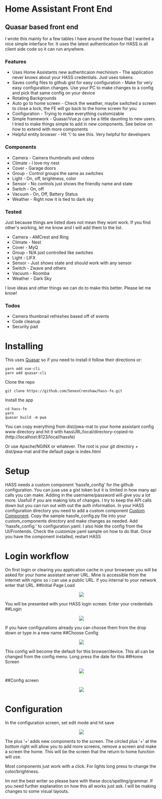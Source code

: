 # Home Assistant Front End

## Quasar based front end

I wrote this mainly for a few tables I have around the house that I wanted a nice simple interface for. It uses the latest authentication for HASS is all client side code so it can run anywhere.

### Features
* Uses Home Assistants new authenticaion mechinism - The application never knows about your HASS credentials. Just uses tokens
* Saves config files to github gist for easy configuration - Make for very easy configuration changes. Use your PC to make changes to a config and pick that same config on your device
* Rotating Backgrounds
* Auto go to home screen - Check the weather, maybe switched a screen to close a lock, the FE will go back to the home screen for you
* Configuration - Trying to make everything customizable
* Simple framework - Quasar/Vue.js can be a little daunting to new users. I tried to make things simple to add in new components. See below on how to extend with more components
* Helpful entity browser - Hit '\\' to see this. Very helpful for developers

### Components
* Camera - Camera thumbnails and videos
* Climate - I love my nest
* Cover - Garage doors
* Group - Control groups the same as switches
* Light - On, off, brightness, color
* Sensor - No controls just shows the friendly name and state
* Switch - On, off
* Vacuum - On, Off, Battery Status
* Weather - Right now it is tied to dark sky

### Tested
Just because things are listed does not mean they wont work. If you find other's working, let me know and I will add them to the list.
* Camera - AMCrest and Ring
* Climate - Nest
* Cover - MyQ
* Group - N/A just controlled like switches
* Light - LIFX
* Sensor - Just shows state and should work with any sensor
* Switch - Zwave and others
* Vacuum - Roomba
* Weather - Dark Sky

I love ideas and other things we can do to make this better. Please let me know!

### Todos
* Camera thumbnail refreshes based off of events
* Code cleanup
* Security pad

# Installing
This uses [Quasar](https://quasar-framework.org) so if you need to install it follow their directions or:
```
yarn add vue-cli
yarn add quasar-cli
```
Clone the repo
```
git clone https://github.com/SenexCrenshaw/hass-fe.git
```
Install the app
```
cd hass-fe
yarn
quasar build -m pwa
```
You can copy everything from dist/pwa-mat to your home assistant config www directory and hit it with hassURL/local/directory-copied-to (http://localhost:8123/local/hassfe)

Or use Apache/NGINX or whatever. The root is your git directory + dist/pwa-mat and the default page is index.html

# Setup
HASS needs a custom component 'hassfe_config' for the github configuration. You can juse use a gist token but it is limited in how many api calls you can make. Adding in the username/password will give you a lot more. Usefull if you are making lots of changes. I try to keep the API calls down but you can run out with out the auth information.
In your HASS configuration directory you need to add a custom component [Custom Component](https://developers.home-assistant.io/docs/en/creating_component_index.html). Copy the sample hassfe_config.py file into your custom_components directory and make changes as needed. Add 'hassfe_config:' to configuration.yaml. I also hide the config from the UI/Frontends. Check the customize.yaml sample on how to do that. Once you have the component installed, restart HASS

# Login workflow
On first login or clearing you application cache in your browswer you will be asked for your home assistant server URL. Mine is accessible from the internet with nginx so i can use a public URL. if you internal to your network enter that URL.
##Initial Page Load
<p align="center"><img src="readmeImg/login.png"></p>

You will be presented with your HASS login screen. Enter your credentials
##Login
<p align="center"><img src="readmeImg/hass.png"></p>

If you have configurations already you can choose them from the drop down or type in a new name
##Choose Config
<p align="center"><img src="readmeImg/chooseconfig.png"></p>

This config will become the default for this browser/device. This all can be changed from the config menu. Long press the date for this
##Home Screen
<p align="center"><img src="readmeImg/homescreen.png"></p>

##Config screen
<p align="center"><img src="readmeImg/configscreen.png"></p>

# Configuration
In the configuration screen, set edit mode and hit save
<p align="center"><img src="readmeImg/configempty.png"></p>

The plus '+' adds new components to the screen. The circled plus '+' at the bottom right will allow you to add more screens, remove a screen and make a screen the home. This will be the screen that the return to home function will use.

Most components just work with a click. For lights long press to change the color/brightness.


Im not the best writer so please bare with these docs/spelling/grammar. If you need further explanation on how this all works just ask. I will be making changes to some visual layouts.

